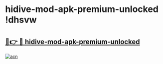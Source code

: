 # hidive-mod-apk-premium-unlocked !dhsvw

# <h2><a href="https://aodqal.esa.edu.pl?title=hidive-mod-apk-premium-unlocked&ref=dhsvw">🔗👉 🔴 hidive-mod-apk-premium-unlocked</a></h2>

[![acn](https://github.com/user-attachments/assets/0f9c940e-d8b0-45ae-aac7-cd30a18b3e1c)](https://aodqal.esa.edu.pl?title=hidive-mod-apk-premium-unlocked&ref=dhsvw)

